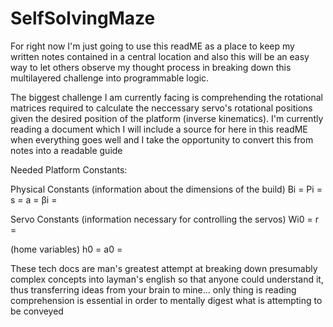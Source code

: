 # SelfSolvingMaze

For right now I'm just going to use this readME as a place to keep my written notes contained in a central location and also this will be an easy way to let others observe my thought process in breaking down this multilayered challenge into programmable logic.

The biggest challenge I am currently facing is comprehending the rotational matrices required to calculate the neccessary servo's rotational positions given the desired position of the platform (inverse kinematics). I'm currently reading a document which I will include a source for here in this readME when everything goes well and I take the opportunity to convert this from notes into a readable guide

Needed Platform Constants:

Physical Constants (information about the dimensions of the build)
Bi = 
Pi =
s  =
a  =
βi = 

Servo Constants (information necessary for controlling the servos)
Wi0 =
r   =

(home variables)
h0  =
a0  =

These tech docs are man's greatest attempt at breaking down presumably complex concepts into layman's english so that anyone could understand it, thus transferring ideas from your brain to mine... only thing is reading comprehension is essential in order to mentally digest what is attempting to be conveyed